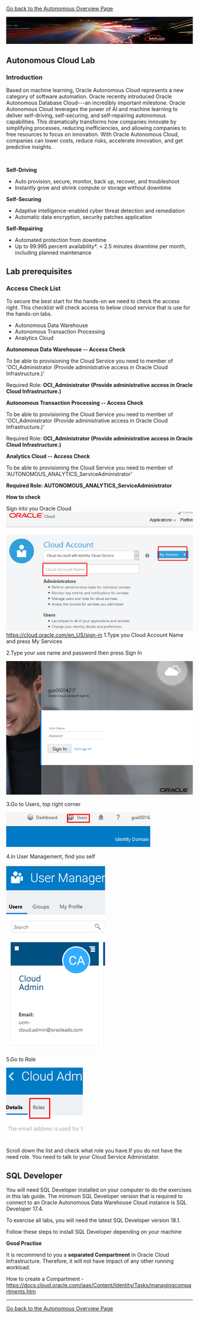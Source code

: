 [Go back to the Autonomous Overview Page](../readme.md)

![](../common/images/customer.logo2.png)
## Autonomous Cloud Lab ##
### Introduction ###

Based on machine learning, Oracle Autonomous Cloud represents a new
category of software automation. Oracle recently introduced Oracle
Autonomous Database Cloud---an incredibly important milestone. Oracle
Autonomous Cloud leverages the power of AI and machine learning to
deliver self-driving, self-securing, and self-repairing autonomous
capabilities. This dramatically transforms how companies innovate by
simplifying processes, reducing inefficiencies, and allowing companies
to free resources to focus on innovation. With Oracle Autonomous Cloud,
companies can lower costs, reduce risks, accelerate innovation, and get
predictive insights.

 

**Self-Driving**

- Auto provision, secure, monitor, back up, recover, and troubleshoot
- Instantly grow and shrink compute or storage without downtime

**Self-Securing**

- Adaptive intelligence-enabled cyber threat detection and remediation
- Automatic data encryption, security patches application

**Self-Repairing**

- Automated protection from downtime
- Up to 99.995 percent availability\*. \< 2.5 minutes downtime per month, including planned maintenance

## Lab prerequisites ##

### Access Check List ###

To secure the best start for the hands-on we need to check the access right.
This checklist will check access to below cloud service that is use for the hands-on labs.

- Autonomous Data Warehouse
- Autonomous Transaction Processing
- Analytics Cloud


 **Autonomous Data Warehouse -- Access Check**

 To be able to provisioning the Cloud Service you need to member of
 'OCI\_Administrator (Provide administrative access in Oracle Cloud
 Infrastructure.)'

 Required Role: **OCI\_Administrator (Provide administrative access in
 Oracle Cloud Infrastructure.)**

 **Autonomous Transaction Processing -- Access Check**

 To be able to provisioning the Cloud Service you need to member of
 'OCI\_Administrator (Provide administrative access in Oracle Cloud
 Infrastructure.)'

 Required Role: **OCI\_Administrator (Provide administrative access in
 Oracle Cloud Infrastructure.)**

 **Analytics Cloud -- Access Check**

 To be able to provisioning the Cloud Service you need to member of
 'AUTONOMOUS\_ANALYTICS\_ServiceAdministrator'

 **Required Role: AUTONOMOUS\_ANALYTICS\_ServiceAdministrator**

**How to check**

Sign into you Oracle Cloud
![](./media/image5.png)
<https://cloud.oracle.com/en_US/sign-in>
1\.Type you Cloud Account Name and press My Services

2\.Type your use name and password then press Sign In

![](./media/image6.png)

3\.Go to Users, top right corner

![](./media/image7.png)

4\.In User Management, find you self

![](./media/image8.png)

5\.Go to Role

![](./media/image9.png)

Scroll down the list and check what role you have.If you do not have the need role. You need to talk to your Cloud Service Administator.


## SQL Developer ##

You will need SQL Developer installed on your computer to do the
exercises in this lab guide. The minimum SQL Developer version that is
required to connect to an Oracle Autonomous Data Warehouse Cloud
instance is SQL Developer 17.4.

To exercise all labs, you will need the latest SQL Developer version
18.1.

 Follow these steps to install SQL Developer depending on your machine

**Good Practise**

It is recommend to you a **separated Compartment** in Oracle Cloud
Infrastructure. Therefore, it will not have impact of any other running
workload.

How to create a Compartment -
<https://docs.cloud.oracle.com/iaas/Content/Identity/Tasks/managingcompartments.htm>


---
[Go back to the Autonomous Overview Page](../readme.md)
